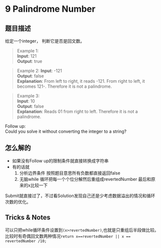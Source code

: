 # 9 Palindrome Number

## 题目描述

给定一个integer， 判断它是否是回文数。

>Example 1:  
>**Input**: 121  
>**Output**: true  

>Example 2:
>**Input**: -121  
>**Output**: false  
>**Explanation**: From left to right, it reads -121. From right to left, it becomes 121-. Therefore it is not a palindrome.  

>Example 3:  
>**Input**: 10  
>**Output**: false  
>**Explanation**: Reads 01 from right to left. Therefore it is not a palindrome.

Follow up:  
Could you solve it without converting the integer to a string?

## 怎么解的

- 如果没有Follow up的限制条件就直接转换成字符串
- 有的话就
  1. 分析边界条件 按照题目意思所有负数都直接返回false
  2. 无脑while 循环把每一个个位分解然后重组成revertedNumber 最后和原来的x比较一下

Submit就直接过了，不过看Solution发现自己还是少考虑数据溢出的情况和循环次数的优化。

## Tricks & Notes

可以只把while循环条件设置到`(x>revertedNumber)`,也就是只重组后半段做比较。  
比较时有奇偶回文数两种情况`return x==revertedNumber || x == revertedNumber /10;`
